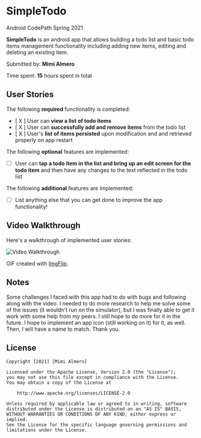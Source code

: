 # SimpleTodo
Android CodePath Spring 2021

**SimpleTodo** is an android app that allows building a todo list and basic todo items management functionality including adding new items, editing and deleting an existing item.

Submitted by: **Mimi Almero**

Time spent: **15** hours spent in total

## User Stories

The following **required** functionality is completed:

* [ X ] User can **view a list of todo items**
* [ X ] User can **successfully add and remove items** from the todo list
* [ X ] User's **list of items persisted** upon modification and and retrieved properly on app restart

The following **optional** features are implemented:

* [ ] User can **tap a todo item in the list and bring up an edit screen for the todo item** and then have any changes to the text reflected in the todo list

The following **additional** features are implemented:

* [ ] List anything else that you can get done to improve the app functionality!

## Video Walkthrough

Here's a walkthrough of implemented user stories:

<img src='https://i.imgflip.com/4uyvkc.gif' title='Video Walkthrough' width='' alt='Video Walkthrough' />

GIF created with [ImgFlip](https://i.imgflip.com/).

## Notes

Some challenges I faced with this app had to do with bugs and following along with the video. I needed to do more research to help me solve some of the issues (it wouldn't run on  the simulator), but I was finally able to get it  work with some help from my peers. I still hope to do more for it in the future. I hope to implement an app icon (still working on it) for it, as well. Then, I will have a name to match. Thank you.

## License

    Copyright [2021] [Mimi Almero]

    Licensed under the Apache License, Version 2.0 (the "License");
    you may not use this file except in compliance with the License.
    You may obtain a copy of the License at

        http://www.apache.org/licenses/LICENSE-2.0

    Unless required by applicable law or agreed to in writing, software
    distributed under the License is distributed on an "AS IS" BASIS,
    WITHOUT WARRANTIES OR CONDITIONS OF ANY KIND, either express or implied.
    See the License for the specific language governing permissions and
    limitations under the License.

